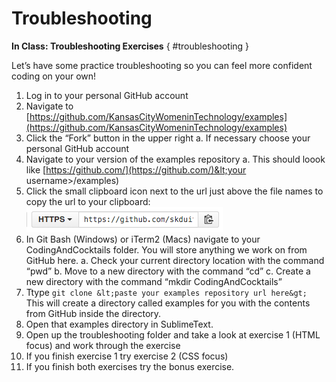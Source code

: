 # Troubleshooting

**In Class: Troubleshooting Exercises** { #troubleshooting } 

Let’s have some practice troubleshooting so you can feel more confident coding on your own!

1.  Log in to your personal GitHub account
2.  Navigate to [https://github.com/KansasCityWomeninTechnology/examples](https://github.com/KansasCityWomeninTechnology/examples)
3.  Click the “Fork” button in the upper right
  a.  If necessary choose your personal GitHub account
4.  Navigate to your version of the examples repository 
  a.  This should loook like [https://github.com/](https://github.com/)&lt;your username&gt;/examples)
5.  Click the small clipboard icon next to the url just above the file names to copy the url to your clipboard:     ![](assets/screen_shot_2015-12-22_at_85247_p.png)
6.  In Git Bash (Windows) or iTerm2 (Macs) navigate to your CodingAndCocktails folder. You will store anything we work on from GitHub here.
    a.  Check your current directory location with the command “pwd”
    b.  Move to a new directory with the command “cd”
    c.  Create a new directory with the command “mkdir CodingAndCocktails”
3.  Ttype `git clone &lt;paste your examples repository url here&gt;` This will create a directory called examples for you with the contents from GitHub inside the directory.
4.  Open that examples directory in SublimeText.
5.  Open up the troubleshooting folder and take a look at exercise 1 (HTML focus) and work through the exercise
6.  If you finish exercise 1 try exercise 2 (CSS focus)
7.  If you finish both exercises try the bonus exercise.